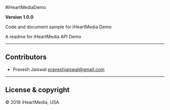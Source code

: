 #iHeartMediaDemo 

**Version 1.0.0**

Code and document sample for iHeartMedia Demo

A readme for iHeartMedia API Demo

---

## Contributors

- Pravesh Jaiswal <praveshjaiswal@gmail.com>


---

## License & copyright

© 2018 iHeartMedia, USA